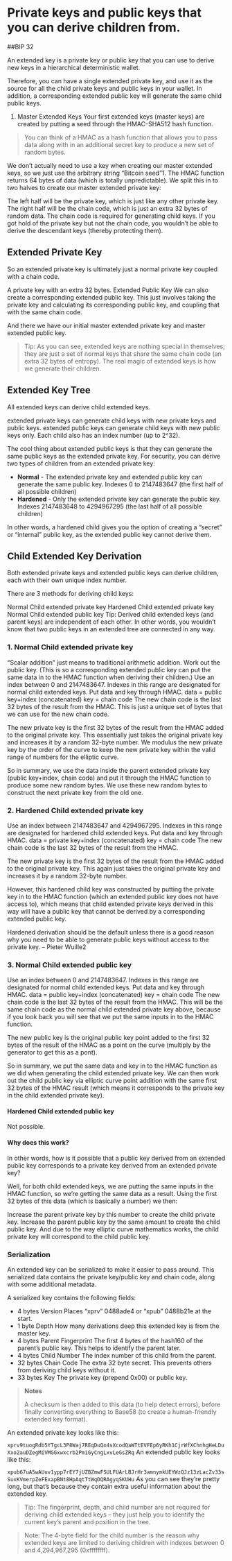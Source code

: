 # Private keys and public keys that you can derive children from.

##BIP 32

An extended key is a private key or public key that you can use to derive new keys in a hierarchical deterministic wallet.

Therefore, you can have a single extended private key, and use it as the source for all the child private keys and public keys in your wallet. In addition, a corresponding extended public key will generate the same child public keys.

1. Master Extended Keys
   Your first extended keys (master keys) are created by putting a seed through the HMAC-SHA512 hash function.

>You can think of a HMAC as a hash function that allows you to pass data along with in an additional secret key to produce a new set of random bytes.


We don’t actually need to use a key when creating our master extended keys, so we just use the arbitrary string “Bitcoin seed”1.
The HMAC function returns 64 bytes of data (which is totally unpredictable). We split this in to two halves to create our master extended private key:

The left half will be the private key, which is just like any other private key.
The right half will be the chain code, which is just an extra 32 bytes of random data.
The chain code is required for generating child keys. If you got hold of the private key but not the chain code, you wouldn’t be able to derive the descendant keys (thereby protecting them).

## Extended Private Key
So an extended private key is ultimately just a normal private key coupled with a chain code.


A private key with an extra 32 bytes.
Extended Public Key
We can also create a corresponding extended public key. This just involves taking the private key and calculating its corresponding public key, and coupling that with the same chain code.



And there we have our initial master extended private key and master extended public key.

> Tip: As you can see, extended keys are nothing special in themselves; they are just a set of normal keys that share the same chain code (an extra 32 bytes of entropy). The real magic of extended keys is how we generate their children.

## Extended Key Tree
   All extended keys can derive child extended keys.

extended private keys can generate child keys with new private keys and public keys.
extended public keys can generate child keys with new public keys only.
Each child also has an index number (up to 2^32).


The cool thing about extended public keys is that they can generate the same public keys as the extended private key.
For security, you can derive two types of children from an extended private key:

- **Normal** - The extended private key and extended public key can generate the same public key.
Indexes 0 to 2147483647 (the first half of all possible children)
- **Hardened** - Only the extended private key can generate the public key.
Indexes 2147483648 to 4294967295 (the last half of all possible children)

In other words, a hardened child gives you the option of creating a “secret” or “internal” public key, as the extended public key cannot derive them.

## Child Extended Key Derivation
   Both extended private keys and extended public keys can derive children, each with their own unique index number.

There are 3 methods for deriving child keys:

Normal Child extended private key
Hardened Child extended private key
Normal Child extended public key
Tip: Derived child extended keys (and parent keys) are independent of each other. In other words, you wouldn’t know that two public keys in an extended tree are connected in any way.

### 1. Normal Child extended private key

“Scalar addition” just means to traditional arithmetic addition.
Work out the public key. (This is so a corresponding extended public key can put the same data in to the HMAC function when deriving their children.)
Use an index between 0 and 2147483647. Indexes in this range are designated for normal child extended keys.
Put data and key through HMAC.
data = public key+index (concatenated)
key = chain code
The new chain code is the last 32 bytes of the result from the HMAC. This is just a unique set of bytes that we can use for the new chain code.

The new private key is the first 32 bytes of the result from the HMAC added to the original private key. This essentially just takes the original private key and increases it by a random 32-byte number. We modulus the new private key by the order of the curve to keep the new private key within the valid range of numbers for the elliptic curve.

So in summary, we use the data inside the parent extended private key (public key+index, chain code) and put it through the HMAC function to produce some new random bytes. We use these new random bytes to construct the next private key from the old one.

### 2. Hardened Child extended private key


Use an index between 2147483647 and 4294967295. Indexes in this range are designated for hardened child extended keys.
Put data and key through HMAC.
data = private key+index (concatenated)
key = chain code
The new chain code is the last 32 bytes of the result from the HMAC.

The new private key is the first 32 bytes of the result from the HMAC added to the original private key. This again just takes the original private key and increases it by a random 32-byte number.

However, this hardened child key was constructed by putting the private key in to the HMAC function (which an extended public key does not have access to), which means that child extended private keys derived in this way will have a public key that cannot be derived by a corresponding extended public key.

Hardened derivation should be the default unless there is a good reason why you need to be able to generate public keys without access to the private key. – Pieter Wuille2


### 3. Normal Child extended public key


Use an index between 0 and 2147483647. Indexes in this range are designated for normal child extended keys.
Put data and key through HMAC.
data = public key+index (concatenated)
key = chain code
The new chain code is the last 32 bytes of the result from the HMAC. This will be the same chain code as the normal child extended private key above, because if you look back you will see that we put the same inputs in to the HMAC function.

The new public key is the original public key point added to the first 32 bytes of the result of the HMAC as a point on the curve (multiply by the generator to get this as a pont).

So in summary, we put the same data and key in to the HMAC function as we did when generating the child extended private key. We can then work out the child public key via elliptic curve point addition with the same first 32 bytes of the HMAC result (which means it corresponds to the private key in the child extended private key).

#### Hardened Child extended public key
   Not possible.

#### Why does this work?
   In other words, how is it possible that a public key derived from an extended public key corresponds to a private key derived from an extended private key?

Well, for both child extended keys, we are putting the same inputs in the HMAC function, so we’re getting the same data as a result. Using the first 32 bytes of this data (which is basically a number) we then:

Increase the parent private key by this number to create the child private key.
Increase the parent public key by the same amount to create the child public key.
And due to the way elliptic curve mathematics works, the child private key will correspond to the child public key.


### Serialization
   An extended key can be serialized to make it easier to pass around. This serialized data contains the private key/public key and chain code, along with some additional metadata.


A serialized key contains the following fields:

- 4 bytes	Version	Places “xprv” 0488ade4 or “xpub” 0488b21e at the start.
- 1 byte	Depth	How many derivations deep this extended key is from the master key.
- 4 bytes	Parent Fingerprint	The first 4 bytes of the hash160 of the parent’s public key. This helps to identify the parent later.
- 4 bytes	Child Number	The index number of this child from the parent.
- 32 bytes	Chain Code	The extra 32 byte secret. This prevents others from deriving child keys without it.
- 33 bytes	Key	The private key (prepend 0x00) or public key.

>**Notes**
> 
>A checksum is then added to this data (to help detect errors), before finally converting everything to Base58 (to create a human-friendly extended key format).

An extended private key looks like this:

`xprv9tuogRdb5YTgcL3P8Waj7REqDuQx4sXcodQaWTtEVFEp6yRKh1CjrWfXChnhgHeLDuXxo2auDZegMiVMGGxwxcrb2PmiGyCngLxvLeGsZRq`
An extended public key looks like this:

`xpub67uA5wAUuv1ypp7rEY7jUZBZmwFSULFUArLBJrHr3amnymkUEYWzQJz13zLacZv33sSuxKVmerpZeFExapBNt8HpAqtTtWqDQRAgyqSKUHu`
As you can see they’re pretty long, but that’s because they contain extra useful information about the extended key.

>Tip: The fingerprint, depth, and child number are not required for deriving child extended keys – they just help you to identify the current key’s parent and position in the tree.

>Note: The 4-byte field for the child number is the reason why extended keys are limited to deriving children with indexes between 0 and 4,294,967,295 (0xffffffff).

